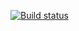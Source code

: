 [![Build status](https://build.appcenter.ms/v0.1/apps/3f8f5372-4a28-482f-95e0-fb6baf0748ae/branches/develop/badge)](https://appcenter.ms)
